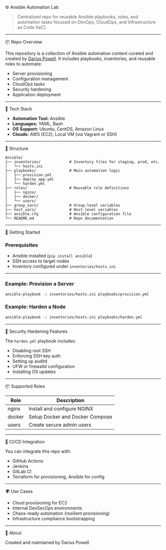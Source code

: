 
 ⚙️ Ansible Automation Lab

> Centralized repo for reusable Ansible playbooks, roles, and automation tasks focused on DevOps, CloudOps, and Infrastructure as Code (IaC).

---

📦 Repo Overview

This repository is a collection of Ansible automation content curated and created by [Darius Powell](https://github.com/Dariuskp). It includes playbooks, inventories, and reusable roles to automate:

- Server provisioning
- Configuration management
- CloudOps tasks
- Security hardening
- Application deployment

---

🧰 Tech Stack

- **Automation Tool:** Ansible
- **Languages:** YAML, Bash
- **OS Support:** Ubuntu, CentOS, Amazon Linux
- **Clouds:** AWS (EC2), Local VM (via Vagrant or SSH)

---

📁 Structure

```
Ansible/
├── inventories/             # Inventory files for staging, prod, etc.
│   └── hosts.ini
├── playbooks/               # Main automation logic
│   ├── provision.yml
│   ├── deploy_app.yml
│   └── harden.yml
├── roles/                   # Reusable role definitions
│   ├── nginx/
│   ├── docker/
│   └── users/
├── group_vars/              # Group-level variables
├── host_vars/               # Host-level variables
├── ansible.cfg              # Ansible configuration file
└── README.md                # Repo documentation
```

---

🚀 Getting Started

### Prerequisites

- Ansible installed (`pip install ansible`)
- SSH access to target nodes
- Inventory configured under `inventories/hosts.ini`

---

### Example: Provision a Server

```bash
ansible-playbook -i inventories/hosts.ini playbooks/provision.yml
```

### Example: Harden a Node

```bash
ansible-playbook -i inventories/hosts.ini playbooks/harden.yml
```

---

🔐 Security Hardening Features

The `harden.yml` playbook includes:

- Disabling root SSH
- Enforcing SSH key auth
- Setting up auditd
- UFW or firewalld configuration
- Installing OS updates

---

📦 Supported Roles

| Role   | Description                   |
|--------|-------------------------------|
| nginx  | Install and configure NGINX   |
| docker | Setup Docker and Docker Compose |
| users  | Create secure admin users     |

---

🔄 CI/CD Integration

You can integrate this repo with:

- GitHub Actions
- Jenkins
- GitLab CI
- Terraform for provisioning, Ansible for config

---

🌍 Use Cases

- Cloud provisioning for EC2
- Internal DevSecOps environments
- Chaos-ready automation (resilient provisioning)
- Infrastructure compliance bootstrapping

---

🧠 About

Created and maintained by Darius Powell
